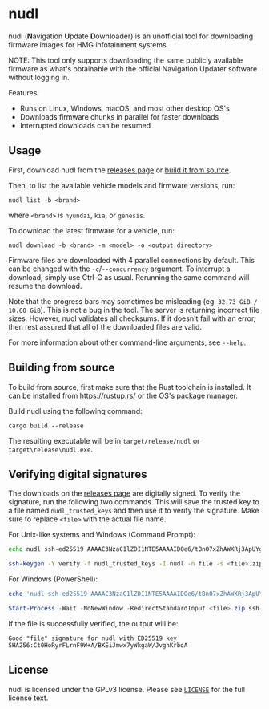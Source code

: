 # nudl

nudl (**N**avigation **U**pdate **D**own**l**oader) is an unofficial tool for downloading firmware images for HMG infotainment systems.

NOTE: This tool only supports downloading the same publicly available firmware as what's obtainable with the official Navigation Updater software without logging in.

Features:
* Runs on Linux, Windows, macOS, and most other desktop OS's
* Downloads firmware chunks in parallel for faster downloads
* Interrupted downloads can be resumed

## Usage

First, download nudl from the [releases page](https://github.com/chenxiaolong/nudl/releases) or [build it from source](#building-from-source).

Then, to list the available vehicle models and firmware versions, run:

```
nudl list -b <brand>
```

where `<brand>` is `hyundai`, `kia`, or `genesis`.


To download the latest firmware for a vehicle, run:

```
nudl download -b <brand> -m <model> -o <output directory>
```

Firmware files are downloaded with 4 parallel connections by default. This can be changed with the `-c`/`--concurrency` argument. To interrupt a download, simply use Ctrl-C as usual. Rerunning the same command will resume the download.

Note that the progress bars may sometimes be misleading (eg. `32.73 GiB / 10.60 GiB`). This is not a bug in the tool. The server is returning incorrect file sizes. However, nudl validates all checksums. If it doesn't fail with an error, then rest assured that all of the downloaded files are valid.

For more information about other command-line arguments, see `--help`.

## Building from source

To build from source, first make sure that the Rust toolchain is installed. It can be installed from https://rustup.rs/ or the OS's package manager.

Build nudl using the following command:

```
cargo build --release
```

The resulting executable will be in `target/release/nudl` or `target\release\nudl.exe`.

## Verifying digital signatures

The downloads on the [releases page](https://github.com/chenxiaolong/nudl/releases) are digitally signed. To verify the signature, run the following two commands. This will save the trusted key to a file named `nudl_trusted_keys` and then use it to verify the signature. Make sure to replace `<file>` with the actual file name.

For Unix-like systems and Windows (Command Prompt):

```bash
echo nudl ssh-ed25519 AAAAC3NzaC1lZDI1NTE5AAAAIDOe6/tBnO7xZhAWXRj3ApUYgn+XZ0wnQiXM8B7tPgv4 > nudl_trusted_keys

ssh-keygen -Y verify -f nudl_trusted_keys -I nudl -n file -s <file>.zip.sig < <file>.zip
```

For Windows (PowerShell):

```powershell
echo 'nudl ssh-ed25519 AAAAC3NzaC1lZDI1NTE5AAAAIDOe6/tBnO7xZhAWXRj3ApUYgn+XZ0wnQiXM8B7tPgv4' | Out-File -Encoding ascii nudl_trusted_keys

Start-Process -Wait -NoNewWindow -RedirectStandardInput <file>.zip ssh-keygen -ArgumentList "-Y verify -f nudl_trusted_keys -I nudl -n file -s <file>.zip.sig"
```

If the file is successfully verified, the output will be:

```
Good "file" signature for nudl with ED25519 key SHA256:Ct0HoRyrFLrnF9W+A/BKEiJmwx7yWkgaW/JvghKrboA
```

## License

nudl is licensed under the GPLv3 license. Please see [`LICENSE`](./LICENSE) for the full license text.
